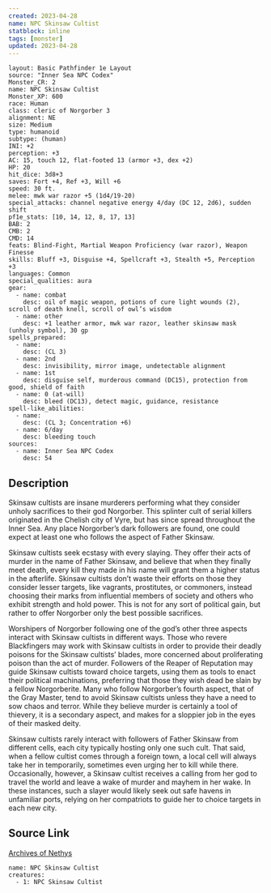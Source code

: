 ```yaml
---
created: 2023-04-28
name: NPC Skinsaw Cultist
statblock: inline
tags: [monster]
updated: 2023-04-28
---
```

```statblock
layout: Basic Pathfinder 1e Layout
source: "Inner Sea NPC Codex"
Monster_CR: 2
name: NPC Skinsaw Cultist
Monster_XP: 600
race: Human
class: cleric of Norgorber 3
alignment: NE
size: Medium
type: humanoid
subtype: (human)
INI: +2
perception: +3
AC: 15, touch 12, flat-footed 13 (armor +3, dex +2)
HP: 20
hit_dice: 3d8+3
saves: Fort +4, Ref +3, Will +6
speed: 30 ft.
melee: mwk war razor +5 (1d4/19-20)
special_attacks: channel negative energy 4/day (DC 12, 2d6), sudden shift
pf1e_stats: [10, 14, 12, 8, 17, 13]
BAB: 2
CMB: 2
CMD: 14
feats: Blind-Fight, Martial Weapon Proficiency (war razor), Weapon Finesse
skills: Bluff +3, Disguise +4, Spellcraft +3, Stealth +5, Perception +3
languages: Common
special_qualities: aura
gear:
  - name: combat
    desc: oil of magic weapon, potions of cure light wounds (2), scroll of death knell, scroll of owl’s wisdom
  - name: other
    desc: +1 leather armor, mwk war razor, leather skinsaw mask (unholy symbol), 30 gp
spells_prepared:
  - name:
    desc: (CL 3)
  - name: 2nd
    desc: invisibility, mirror image, undetectable alignment
  - name: 1st
    desc: disguise self, murderous command (DC15), protection from good, shield of faith
  - name: 0 (at-will)
    desc: bleed (DC13), detect magic, guidance, resistance
spell-like_abilities:
  - name:
    desc: (CL 3; Concentration +6)
  - name: 6/day
    desc: bleeding touch
sources:
  - name: Inner Sea NPC Codex
    desc: 54
```
## Description
Skinsaw cultists are insane murderers performing what they consider unholy sacrifices to their god Norgorber. This splinter cult of serial killers originated in the Chelish city of Vyre, but has since spread throughout the Inner Sea. Any place Norgorber’s dark followers are found, one could expect at least one who follows the aspect of Father Skinsaw.

Skinsaw cultists seek ecstasy with every slaying. They offer their acts of murder in the name of Father Skinsaw, and believe that when they finally meet death, every kill they made in his name will grant them a higher status in the afterlife. Skinsaw cultists don’t waste their efforts on those they consider lesser targets, like vagrants, prostitutes, or commoners, instead choosing their marks from influential members of society and others who exhibit strength and hold power. This is not for any sort of political gain, but rather to offer Norgorber only the best possible sacrifices.

Worshipers of Norgorber following one of the god’s other three aspects interact with Skinsaw cultists in different ways. Those who revere Blackfingers may work with Skinsaw cultists in order to provide their deadly poisons for the Skinsaw cultists’ blades, more concerned about proliferating poison than the act of murder. Followers of the Reaper of Reputation may guide Skinsaw cultists toward choice targets, using them as tools to enact their political machinations, preferring that those they wish dead be slain by a fellow Norgorberite. Many who follow Norgorber’s fourth aspect, that of the Gray Master, tend to avoid Skinsaw cultists unless they have a need to sow chaos and terror. While they believe murder is certainly a tool of thievery, it is a secondary aspect, and makes for a sloppier job in the eyes of their masked deity.

Skinsaw cultists rarely interact with followers of Father Skinsaw from different cells, each city typically hosting only one such cult. That said, when a fellow cultist comes through a foreign town, a local cell will always take her in temporarily, sometimes even urging her to kill while there. Occasionally, however, a Skinsaw cultist receives a calling from her god to travel the world and leave a wake of murder and mayhem in her wake. In these instances, such a slayer would likely seek out safe havens in unfamiliar ports, relying on her compatriots to guide her to choice targets in each new city.
## Source Link
[Archives of Nethys](https://aonprd.com/NPCDisplay.aspx?ItemName=Skinsaw%20Cultist)
```encounter-table
name: NPC Skinsaw Cultist
creatures:
  - 1: NPC Skinsaw Cultist
```
